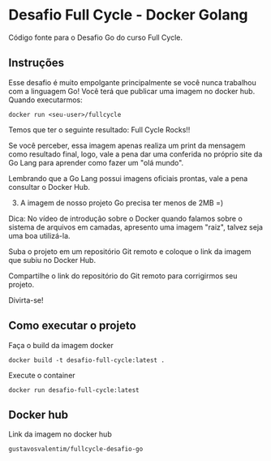 # Desafio Full Cycle - Docker Golang

Código fonte para o Desafio Go do curso Full Cycle.

## Instruções

Esse desafio é muito empolgante principalmente se você nunca trabalhou com a linguagem Go!
Você terá que publicar uma imagem no docker hub. Quando executarmos:

`docker run <seu-user>/fullcycle`

Temos que ter o seguinte resultado: Full Cycle Rocks!!

Se você perceber, essa imagem apenas realiza um print da mensagem como resultado final, logo, vale a pena dar uma conferida no próprio site da Go Lang para aprender como fazer um "olá mundo".

Lembrando que a Go Lang possui imagens oficiais prontas, vale a pena consultar o Docker Hub.

3. A imagem de nosso projeto Go precisa ter menos de 2MB =)

Dica: No vídeo de introdução sobre o Docker quando falamos sobre o sistema de arquivos em camadas, apresento uma imagem "raiz", talvez seja uma boa utilizá-la.

Suba o projeto em um repositório Git remoto e coloque o link da imagem que subiu no Docker Hub.

Compartilhe o link do repositório do Git remoto para corrigirmos seu projeto.

Divirta-se!

## Como executar o projeto

Faça o build da imagem docker

`docker build -t desafio-full-cycle:latest .`

Execute o container

`docker run desafio-full-cycle:latest`

## Docker hub

Link da imagem no docker hub

`gustavosvalentim/fullcycle-desafio-go`
